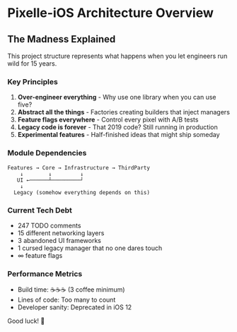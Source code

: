 # Pixelle-iOS Architecture Overview

## The Madness Explained

This project structure represents what happens when you let engineers run wild for 15 years.

### Key Principles
1. **Over-engineer everything** - Why use one library when you can use five?
2. **Abstract all the things** - Factories creating builders that inject managers
3. **Feature flags everywhere** - Control every pixel with A/B tests
4. **Legacy code is forever** - That 2019 code? Still running in production
5. **Experimental features** - Half-finished ideas that might ship someday

### Module Dependencies
```
Features → Core → Infrastructure → ThirdParty
    ↓        ↓         ↓
   UI ←──────┴─────────┘
    ↓
  Legacy (somehow everything depends on this)
```

### Current Tech Debt
- 247 TODO comments
- 15 different networking layers
- 3 abandoned UI frameworks
- 1 cursed legacy manager that no one dares touch
- ∞ feature flags

### Performance Metrics
- Build time: ☕☕☕ (3 coffee minimum)
- Lines of code: Too many to count
- Developer sanity: Deprecated in iOS 12

Good luck! 🫡
